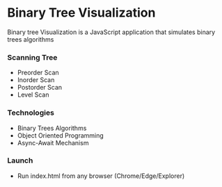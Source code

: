 # Binary Tree Visualization
Binary tree Visualization is a JavaScript application that simulates binary trees algorithms
### Scanning Tree
- Preorder Scan
- Inorder Scan
- Postorder Scan
- Level Scan
### Technologies
- Binary Trees Algorithms
- Object Oriented Programming
- Async-Await Mechanism
### Launch
- Run index.html from any browser (Chrome/Edge/Explorer)
